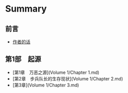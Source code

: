 # Summary

## 前言

* [作者的话](README.md)

## 第1部　起源

* [第1章　万恶之源](Volume 1/Chapter 1.md)
* [第2章　步兵队长的生存现状](Volume 1/Chapter 2.md)
* [第3章](Volume 1/Chapter 3.md)

